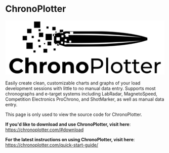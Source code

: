 # ChronoPlotter

![ChronoPlotter logo](https://github.com/mncoppola/ChronoPlotter/blob/main/images/logo.png?raw=true)

Easily create clean, customizable charts and graphs of your load development sessions with little to no manual data entry. Supports most chronographs and e-target systems including LabRadar, MagnetoSpeed, Competition Electronics ProChrono, and ShotMarker, as well as manual data entry.

This page is only used to view the source code for ChronoPlotter.

**If you'd like to download and use ChronoPlotter, visit here**: https://chronoplotter.com/#download

**For the latest instructions on using ChronoPlotter, visit here**: https://chronoplotter.com/quick-start-guide/
